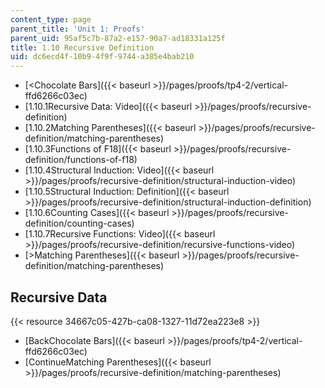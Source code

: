 ```yaml
---
content_type: page
parent_title: 'Unit 1: Proofs'
parent_uid: 95af5c7b-87a2-e157-90a7-ad18331a125f
title: 1.10 Recursive Definition
uid: dc6ecd4f-10b9-4f9f-9744-a385e4bab210
---
```


*   [<Chocolate Bars]({{< baseurl >}}/pages/proofs/tp4-2/vertical-ffd6266c03ec)
*   [1.10.1Recursive Data: Video]({{< baseurl >}}/pages/proofs/recursive-definition)
*   [1.10.2Matching Parentheses]({{< baseurl >}}/pages/proofs/recursive-definition/matching-parentheses)
*   [1.10.3Functions of F18]({{< baseurl >}}/pages/proofs/recursive-definition/functions-of-f18)
*   [1.10.4Structural Induction: Video]({{< baseurl >}}/pages/proofs/recursive-definition/structural-induction-video)
*   [1.10.5Structural Induction: Definition]({{< baseurl >}}/pages/proofs/recursive-definition/structural-induction-definition)
*   [1.10.6Counting Cases]({{< baseurl >}}/pages/proofs/recursive-definition/counting-cases)
*   [1.10.7Recursive Functions: Video]({{< baseurl >}}/pages/proofs/recursive-definition/recursive-functions-video)
*   [\>Matching Parentheses]({{< baseurl >}}/pages/proofs/recursive-definition/matching-parentheses)

Recursive Data
--------------

{{< resource 34667c05-427b-ca08-1327-11d72ea223e8 >}}

*   [BackChocolate Bars]({{< baseurl >}}/pages/proofs/tp4-2/vertical-ffd6266c03ec)
*   [ContinueMatching Parentheses]({{< baseurl >}}/pages/proofs/recursive-definition/matching-parentheses)